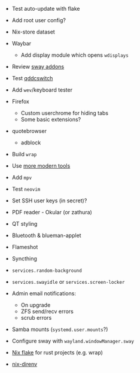 - Test auto-update with flake
- Add root user config?
- Nix-store dataset
- Waybar
  - Add display module which opens `wdisplays`
- Review [sway addons](https://github.com/swaywm/sway/wiki/Useful-add-ons-for-sway)
- Test [qddcswitch](https://codeberg.org/Okxa/qddcswitch)
- Add `wev`/keyboard tester
- Firefox
  - Custom userchrome for hiding tabs
  - Some basic extensions?
- quotebrowser
  - adblock
- Build `wrap`
- Use [more modern tools](https://github.com/ibraheemdev/modern-unix)
- Add `mpv`
- Test `neovim`
- Set SSH user keys (in secret)?
- PDF reader - Okular (or zathura)
- QT styling
- Bluetooth & blueman-applet
- Flameshot
- Syncthing
- `services.random-background`
- `services.swayidle` or `services.screen-locker`
- Admin email notifications:
  - On upgrade
  - ZFS send/recv errors
  - scrub errors
- Samba mounts (`systemd.user.mounts`?)
- Configure sway with `wayland.windowManager.sway`

- [Nix flake](https://hoverbear.org/blog/a-flake-for-your-crate/) for rust projects (e.g. wrap)
- [nix-direnv](https://github.com/nix-community/nix-direnv)

